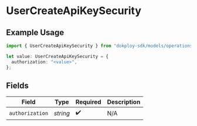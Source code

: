 # UserCreateApiKeySecurity

## Example Usage

```typescript
import { UserCreateApiKeySecurity } from "dokploy-sdk/models/operations";

let value: UserCreateApiKeySecurity = {
  authorization: "<value>",
};
```

## Fields

| Field              | Type               | Required           | Description        |
| ------------------ | ------------------ | ------------------ | ------------------ |
| `authorization`    | *string*           | :heavy_check_mark: | N/A                |